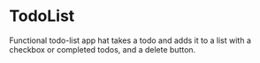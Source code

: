 # TodoList
Functional todo-list app hat takes a todo and adds it to a list with a checkbox or completed todos, and a delete button.
